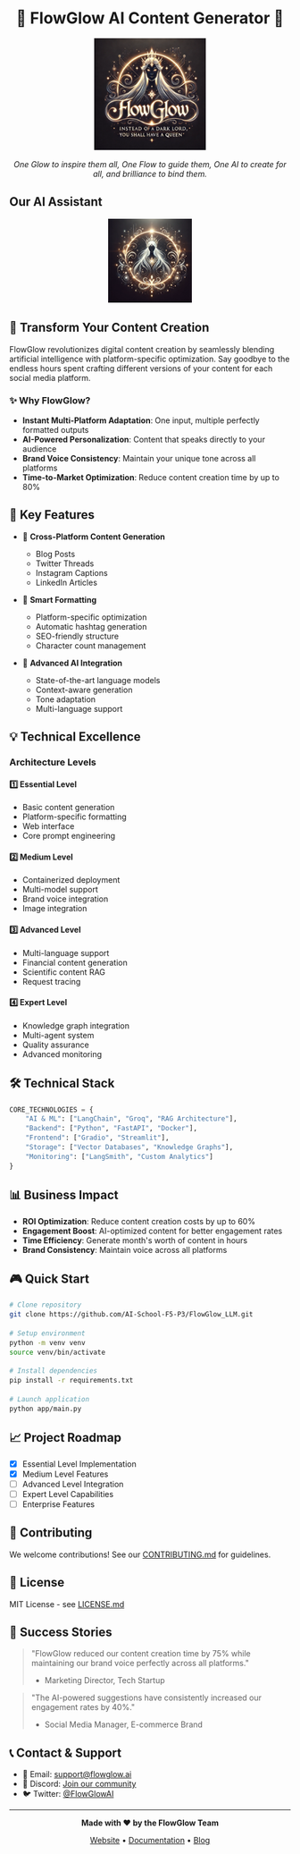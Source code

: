 <div align="center">

# 🌟 FlowGlow AI Content Generator 🌟

<img src="assets/branding/Logo_app.webp" alt="FlowGlow Logo" width="200"/>

*One Glow to inspire them all, One Flow to guide them, One AI to create for all, and brilliance to bind them.*

</div>

## Our AI Assistant
<div align="center">
<img src="assets/branding/Avatar_chat.webp" alt="FlowGlow AI Assistant" width="150"/>
</div>

## 🚀 Transform Your Content Creation

FlowGlow revolutionizes digital content creation by seamlessly blending artificial intelligence with platform-specific optimization. Say goodbye to the endless hours spent crafting different versions of your content for each social media platform.

### ✨ Why FlowGlow?

- **Instant Multi-Platform Adaptation**: One input, multiple perfectly formatted outputs
- **AI-Powered Personalization**: Content that speaks directly to your audience
- **Brand Voice Consistency**: Maintain your unique tone across all platforms
- **Time-to-Market Optimization**: Reduce content creation time by up to 80%

## 🎯 Key Features

- 🔄 **Cross-Platform Content Generation**
  - Blog Posts
  - Twitter Threads
  - Instagram Captions
  - LinkedIn Articles

- 🎨 **Smart Formatting**
  - Platform-specific optimization
  - Automatic hashtag generation
  - SEO-friendly structure
  - Character count management

- 🧠 **Advanced AI Integration**
  - State-of-the-art language models
  - Context-aware generation
  - Tone adaptation
  - Multi-language support

## 💡 Technical Excellence

### Architecture Levels

#### 1️⃣ Essential Level
- Basic content generation
- Platform-specific formatting
- Web interface
- Core prompt engineering

#### 2️⃣ Medium Level
- Containerized deployment
- Multi-model support
- Brand voice integration
- Image integration

#### 3️⃣ Advanced Level
- Multi-language support
- Financial content generation
- Scientific content RAG
- Request tracing

#### 4️⃣ Expert Level
- Knowledge graph integration
- Multi-agent system
- Quality assurance
- Advanced monitoring

## 🛠 Technical Stack

```python
CORE_TECHNOLOGIES = {
    "AI & ML": ["LangChain", "Groq", "RAG Architecture"],
    "Backend": ["Python", "FastAPI", "Docker"],
    "Frontend": ["Gradio", "Streamlit"],
    "Storage": ["Vector Databases", "Knowledge Graphs"],
    "Monitoring": ["LangSmith", "Custom Analytics"]
}
```

## 📊 Business Impact

- **ROI Optimization**: Reduce content creation costs by up to 60%
- **Engagement Boost**: AI-optimized content for better engagement rates
- **Time Efficiency**: Generate month's worth of content in hours
- **Brand Consistency**: Maintain voice across all platforms

## 🎮 Quick Start

```bash
# Clone repository
git clone https://github.com/AI-School-F5-P3/FlowGlow_LLM.git

# Setup environment
python -m venv venv
source venv/bin/activate

# Install dependencies
pip install -r requirements.txt

# Launch application
python app/main.py
```

## 📈 Project Roadmap

- [x] Essential Level Implementation
- [x] Medium Level Features
- [ ] Advanced Level Integration
- [ ] Expert Level Capabilities
- [ ] Enterprise Features

## 🤝 Contributing

We welcome contributions! See our [CONTRIBUTING.md](CONTRIBUTING.md) for guidelines.

## 📄 License

MIT License - see [LICENSE.md](LICENSE.md)

## 🌟 Success Stories

> "FlowGlow reduced our content creation time by 75% while maintaining our brand voice perfectly across all platforms."
> - Marketing Director, Tech Startup

> "The AI-powered suggestions have consistently increased our engagement rates by 40%."
> - Social Media Manager, E-commerce Brand

## 📞 Contact & Support

- 📧 Email: support@flowglow.ai
- 💬 Discord: [Join our community](https://discord.gg/flowglow)
- 🐦 Twitter: [@FlowGlowAI](https://twitter.com/flowglowai)

---

<div align="center">

**Made with ❤️ by the FlowGlow Team**

[Website](https://flowglow.ai) • [Documentation](https://docs.flowglow.ai) • [Blog](https://blog.flowglow.ai)

</div>
